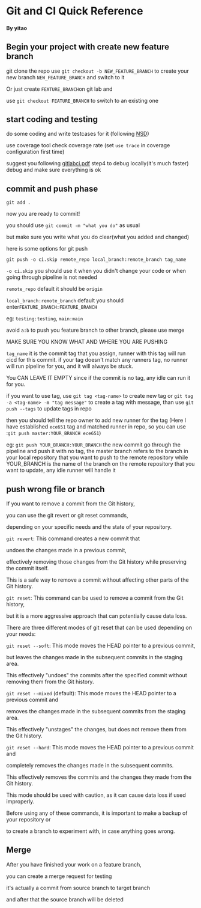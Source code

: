 Git and CI Quick Reference
======================================
#### By yitao
## Begin your project with create new feature branch

git clone the repo
use ```git checkout -b NEW_FEATURE_BRANCH``` to
create your new branch ```NEW_FEATURE_BRANCH``` and switch to it


Or just create ```FEATURE_BRANCH```on git lab and 

use ```git checkout FEATURE_BRANCH``` to switch to an existing one


## start coding and testing
do some coding and write testcases for it (following [NSD](https://gitlab.oit.duke.edu/ys386/ece651-sp23-team8-riskgame/-/blob/main/nsd.md))

use coverage tool check coverage rate (set ```use trace``` in coverage configuration first time)

suggest you following [gitlabci.pdf](https://gitlab.oit.duke.edu/ys386/ece651-sp23-team8-riskgame/-/blob/main/gitlabci.pdf) step4 to debug locally(it's much faster)
debug and make sure everything is ok

## commit and push phase
```git add .```

now you are ready to commit!


you should use ```git commit -m "what you do"```  as usual

but make sure you write what you do clear(what you added and changed)


here is some options for git push


```git push -o ci.skip remote_repo local_branch:remote_branch tag_name```


```-o ci.skip``` you should use it when you didn't change your code
or when going through pipeline is not needed

```remote_repo``` default it should be ```origin```

```local_branch:remote_branch``` default you should enter```FEATURE_BRANCH:FEATURE_BRANCH```

eg: ```testing:testing```, ```main:main```

avoid ```a:b``` to push you feature branch to other branch, please use merge

MAKE SURE YOU KNOW WHAT AND WHERE YOU ARE PUSHING

```tag_name``` it is the commit tag that you assign, runner with this 
tag will run cicd for this commit.
if your tag doesn't match any runners tag, no runner will run pipeline 
for you, and it will always be  stuck. 

You CAN LEAVE IT EMPTY since if the 
commit is no tag, any idle can run it for you. 


if you want to use tag, use ```git tag <tag-name>``` to create new tag
or ```git tag -a <tag-name> -m "tag message"``` to create a tag with
message, than use ```git push --tags``` to update tags in repo


then you should tell the repo owner to add new runner for the tag
(Here I have established ```ece651``` tag and matched runner in repo,
so you can use :```git push master:YOUR_BRANCH ece651```)


eg:
```git push YOUR_BRANCH:YOUR_BRANCH``` the new commit go through the pipeline
and push it with no tag, the master branch refers to the branch in your 
local repository that you want to push to the remote repository
while YOUR_BRANCH is the name of the branch on the remote repository
that you want to update, any idle runner will handle it

## push wrong file or branch
If you want to remove a commit from the Git history, 

you can use the git revert or git reset commands,

depending on your specific needs and the state of your repository.

```git revert```: This command creates a new commit that 

undoes the changes made in a previous commit, 

effectively removing those changes from the Git history while preserving the commit itself.

This is a safe way to remove a commit without affecting other parts of the Git history.

```git reset```: This command can be used to remove a commit from the Git history, 

but it is a more aggressive approach that can potentially cause data loss. 

There are three different modes of git reset that can be used depending on your needs:

```git reset --soft```: This mode moves the HEAD pointer to a previous commit, 

but leaves the changes made in the subsequent commits in the staging area.

This effectively "undoes" the commits after the specified commit without removing them from the Git history.

```git reset --mixed``` (default): This mode moves the HEAD pointer to a previous commit and 

removes the changes made in the subsequent commits from the staging area. 

This effectively "unstages" the changes, but does not remove them from the Git history.

```git reset --hard```: This mode moves the HEAD pointer to a previous commit and 

completely removes the changes made in the subsequent commits. 

This effectively removes the commits and the changes they made from the Git history. 

This mode should be used with caution, as it can cause data loss if used improperly.

Before using any of these commands, it is important to make a backup of your repository or 

to create a branch to experiment with, in case anything goes wrong.

## Merge
After you have finished your work on a feature branch, 

you can create a merge request for testing

it's actually a commit from source branch to target branch

and after that the source branch will be deleted
